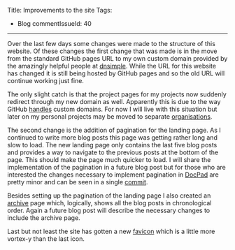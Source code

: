 Title: Improvements to the site
Tags:
  - Blog
commentIssueId: 40
---

Over the last few days some changes were made to the structure of this website. Of these changes the first change that was made is in the move from the standard GitHub pages URL to my own custom domain provided by the amazingly helpful people at [dnsimple](https://dnsimple.com/). While the URL for this website has changed it is still being hosted by GitHub pages and so the old URL will continue working just fine.

The only slight catch is that the project pages for my projects now suddenly redirect through my new domain as well. Apparently this is due to the way GitHub [handles](https://help.github.com/articles/setting-up-a-custom-domain-with-github-pages#overview) custom domains. For now I will live with this situation but later on my personal projects may be moved to separate [organisations](https://help.github.com/articles/what-s-the-difference-between-user-and-organization-accounts).

The second change is the addition of pagination for the landing page. As I continued to write more blog posts this page was getting rather long and slow to load. The new landing page only contains the last five blog posts and provides a way to navigate to the previous posts at the bottom of the page. This should make the page much quicker to load. I will share the implementation of the pagination in a future blog post but for those who are interested the changes necessary to implement pagination in [DocPad](https://github.com/docpad/docpad-plugin-paged/) are pretty minor and can be seen in a single [commit](https://github.com/pvandervelde/mindvortex/commit/9472ad503725eb42d98e30b6c4452d2b6766b344).

Besides setting up the pagination of the landing page I also created an [archive](/archive.html) page which, logically, shows all the blog posts in chronological order. Again a future blog post will describe the necessary changes to include the archive page.

Last but not least the site has gotten a new [favicon](http://en.wikipedia.org/wiki/Favicon) which is a little more vortex-y than the last icon.
